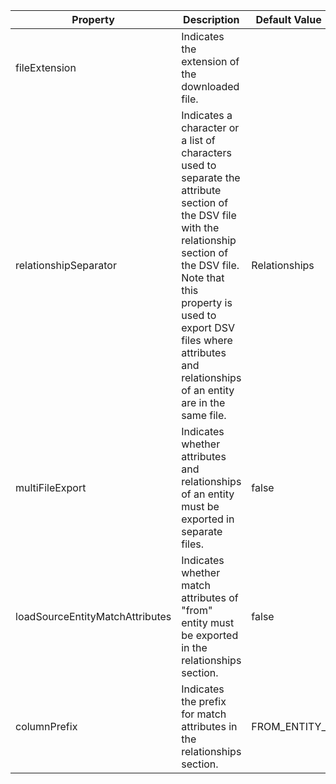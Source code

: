 | Property | Description | Default Value | Required |
|----------|-------------|----------|---------------|
| fileExtension | Indicates the extension of the downloaded file. | | Yes | 
| relationshipSeparator | Indicates a character or a list of characters used to separate the attribute section of the DSV file with the relationship section of the DSV file. Note that this property is used to export DSV files where attributes and relationships of an entity are in the same file. | Relationships | Yes |
| multiFileExport | Indicates whether attributes and relationships of an entity must be exported in separate files. | false | No |
| loadSourceEntityMatchAttributes | Indicates whether match attributes of "from" entity must be exported in the relationships section. | false | No |
| columnPrefix | Indicates the prefix for match attributes in the relationships section. | FROM_ENTITY_ | No | 